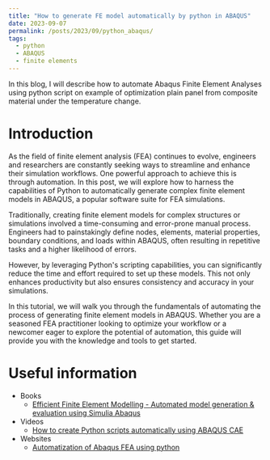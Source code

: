 ```yaml
---
title: "How to generate FE model automatically by python in ABAQUS"
date: 2023-09-07
permalink: /posts/2023/09/python_abaqus/
tags:
  - python
  - ABAQUS
  - finite elements
---
```


In this blog, I will describe how to automate Abaqus Finite Element Analyses using python script on example of optimization plain panel from composite material under the temperature change.

Introduction
======

As the field of finite element analysis (FEA) continues to evolve, engineers and researchers are constantly seeking ways to streamline and enhance their simulation workflows. One powerful approach to achieve this is through automation. In this post, we will explore how to harness the capabilities of Python to automatically generate complex finite element models in ABAQUS, a popular software suite for FEA simulations.

Traditionally, creating finite element models for complex structures or simulations involved a time-consuming and error-prone manual process. Engineers had to painstakingly define nodes, elements, material properties, boundary conditions, and loads within ABAQUS, often resulting in repetitive tasks and a higher likelihood of errors.

However, by leveraging Python's scripting capabilities, you can significantly reduce the time and effort required to set up these models. This not only enhances productivity but also ensures consistency and accuracy in your simulations.

In this tutorial, we will walk you through the fundamentals of automating the process of generating finite element models in ABAQUS. Whether you are a seasoned FEA practitioner looking to optimize your workflow or a newcomer eager to explore the potential of automation, this guide will provide you with the knowledge and tools to get started.


Useful information
======

* Books
  * [Efficient Finite Element Modelling - Automated model generation & evaluation using Simulia Abaqus](http://Liuchao-JIN.github.io/files/research/abq_python.pdf)
* Videos
  * [How to create Python scripts automatically using ABAQUS CAE](https://www.youtube.com/watch?v=1zT2xGLv01E)
* Websites
  * [Automatization of Abaqus FEA using python](https://balashov-artem.github.io/Portfolio/projects/automatization-of-abaqus-fea-using-python/)
